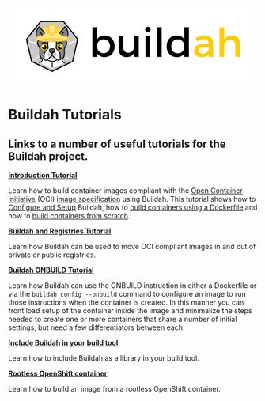 ![buildah logo](../../logos/buildah-logo_large.png)

# Buildah Tutorials

## Links to a number of useful tutorials for the Buildah project.

**[Introduction Tutorial](01-intro.md)**

Learn how to build container images compliant with the [Open Container Initiative](https://www.opencontainers.org/) (OCI) [image specification](https://github.com/opencontainers/image-spec) using Buildah.  This tutorial shows how to [Configure and Setup](01-intro.md#configure-and-install-buildah) Buildah, how to [build containers using a Dockerfile](01-intro.md#using-dockerfiles-with-buildah) and how to [build containers from scratch](01-intro.md#building-a-container-from-scratch).

**[Buildah and Registries Tutorial](02-registries-repositories.md)**

Learn how Buildah can be used to move OCI compliant images in and out of private or public registries.

**[Buildah ONBUILD Tutorial](03-on-build.md)**

Learn how Buildah can use the ONBUILD instruction in either a Dockerfile or via the `buildah config --onbuild` command to configure an image to run those instructions when the container is created.  In this manner you can front load setup of the container inside the image and minimalize the steps needed to create one or more containers that share a number of initial settings, but need a few differentiators between each.

**[Include Buildah in your build tool](04-include-in-your-build-tool.md)**

Learn how to include Buildah as a library in your build tool.

**[Rootless OpenShift container](05-openshift-rootless-build.md)**

Learn how to build an image from a rootless OpenShift container.

